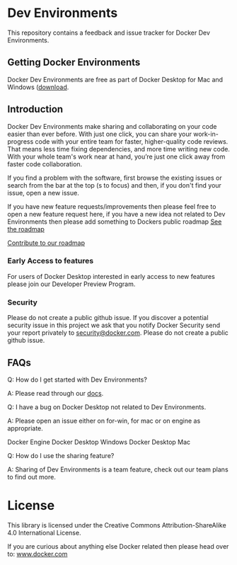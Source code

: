 # Dev Environments
This repository contains a feedback and issue tracker for Docker Dev Environments.

## Getting Docker Environments
Docker Dev Environments are free as part of Docker Desktop for Mac and Windows ([download](https://www.docker.com/products/docker-desktop).

## Introduction
Docker Dev Environments make sharing and collaborating on your code easier than ever before. With just one click, you can share your work-in-progress code with your entire team for faster, higher-quality code reviews. That means less time fixing dependencies, and more time writing new code. With your whole team's work near at hand, you’re just one click away from faster code collaboration.

If you find a problem with the software, first browse the existing issues or search from the bar at the top (s to focus) and then, if you don't find your issue, open a new issue.

If you have new feature requests/improvements then please feel free to open a new feature request here, if you have a new idea not related to Dev Environments then please add something to Dockers public roadmap [See the roadmap](http://github.com/docker/roadmap)

[Contribute to our roadmap](https://github.com/docker/roadmap/issues/new/choose)

### Early Access to features
For users of Docker Desktop interested in early access to new features please join our Developer Preview Program.

### Security 
Please do not create a public github issue. If you discover a potential security issue in this project we ask that you notify Docker Security send your report privately to security@docker.com. Please do not create a public github issue.

## FAQs
Q: How do I get started with Dev Environments?

A: Please read through our [docs](https://docs.docker.com/desktop/dev-environments/).

Q: I have a bug on Docker Desktop not related to Dev Environments.

A: Please open an issue either on for-win, for mac or on engine as appropriate.

Docker Engine
Docker Desktop Windows
Docker Desktop Mac

Q: How do I use the sharing feature?

A: Sharing of Dev Environments is a team feature, check out our team plans to find out more.

# License
This library is licensed under the Creative Commons Attribution-ShareAlike 4.0 International License.

If you are curious about anything else Docker related then please head over to: www.docker.com
